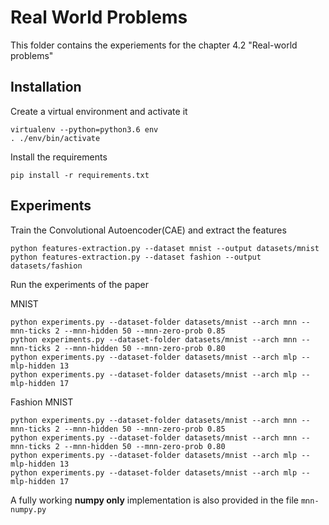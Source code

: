 # Real World Problems

This folder contains the experiements for the chapter 4.2 "Real-world problems"

## Installation

Create a virtual environment and activate it

```
virtualenv --python=python3.6 env
. ./env/bin/activate
```

Install the requirements

```
pip install -r requirements.txt
```

## Experiments

Train the Convolutional Autoencoder(CAE) and extract the features

```
python features-extraction.py --dataset mnist --output datasets/mnist
python features-extraction.py --dataset fashion --output datasets/fashion
```

Run the experiments of the paper

MNIST
```
python experiments.py --dataset-folder datasets/mnist --arch mnn --mnn-ticks 2 --mnn-hidden 50 --mnn-zero-prob 0.85
python experiments.py --dataset-folder datasets/mnist --arch mnn --mnn-ticks 2 --mnn-hidden 50 --mnn-zero-prob 0.80
python experiments.py --dataset-folder datasets/mnist --arch mlp --mlp-hidden 13
python experiments.py --dataset-folder datasets/mnist --arch mlp --mlp-hidden 17
```

Fashion MNIST
```
python experiments.py --dataset-folder datasets/mnist --arch mnn --mnn-ticks 2 --mnn-hidden 50 --mnn-zero-prob 0.85
python experiments.py --dataset-folder datasets/mnist --arch mnn --mnn-ticks 2 --mnn-hidden 50 --mnn-zero-prob 0.80
python experiments.py --dataset-folder datasets/mnist --arch mlp --mlp-hidden 13
python experiments.py --dataset-folder datasets/mnist --arch mlp --mlp-hidden 17
```

A fully working **numpy only** implementation is also provided in the file `mnn-numpy.py`


